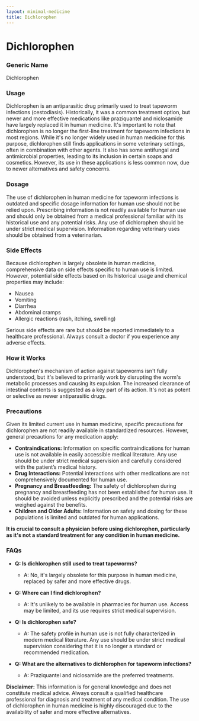 ```yaml
---
layout: minimal-medicine
title: Dichlorophen
---
```


# Dichlorophen
### Generic Name
Dichlorophen

### Usage
Dichlorophen is an antiparasitic drug primarily used to treat tapeworm infections (cestodiasis).  Historically, it was a common treatment option, but newer and more effective medications like praziquantel and niclosamide have largely replaced it in human medicine.  It's important to note that dichlorophen is no longer the first-line treatment for tapeworm infections in most regions.  While it's no longer widely used in human medicine for this purpose, dichlorophen still finds applications in some veterinary settings, often in combination with other agents. It also has some antifungal and antimicrobial properties, leading to its inclusion in certain soaps and cosmetics. However, its use in these applications is less common now, due to newer alternatives and safety concerns.


### Dosage
The use of dichlorophen in human medicine for tapeworm infections is outdated and specific dosage information for human use should not be relied upon.  Prescribing information is not readily available for human use and should only be obtained from a medical professional familiar with its historical use and any potential risks.  Any use of dichlorophen should be under strict medical supervision.  Information regarding veterinary uses should be obtained from a veterinarian.

### Side Effects
Because dichlorophen is largely obsolete in human medicine, comprehensive data on side effects specific to human use is limited.  However, potential side effects based on its historical usage and chemical properties may include:

* Nausea
* Vomiting
* Diarrhea
* Abdominal cramps
* Allergic reactions (rash, itching, swelling)

Serious side effects are rare but should be reported immediately to a healthcare professional.  Always consult a doctor if you experience any adverse effects.

### How it Works
Dichlorophen's mechanism of action against tapeworms isn't fully understood, but it's believed to primarily work by disrupting the worm's metabolic processes and causing its expulsion. The increased clearance of intestinal contents is suggested as a key part of its action.  It's not as potent or selective as newer antiparasitic drugs.


### Precautions
Given its limited current use in human medicine, specific precautions for dichlorophen are not readily available in standardized resources.  However, general precautions for any medication apply:

* **Contraindications:**  Information on specific contraindications for human use is not available in easily accessible medical literature.  Any use should be under strict medical supervision and carefully considered with the patient’s medical history.
* **Drug Interactions:**  Potential interactions with other medications are not comprehensively documented for human use.
* **Pregnancy and Breastfeeding:**  The safety of dichlorophen during pregnancy and breastfeeding has not been established for human use. It should be avoided unless explicitly prescribed and the potential risks are weighed against the benefits.
* **Children and Older Adults:**  Information on safety and dosing for these populations is limited and outdated for human applications.

**It is crucial to consult a physician before using dichlorophen, particularly as it's not a standard treatment for any condition in human medicine.**

### FAQs

* **Q: Is dichlorophen still used to treat tapeworms?**
   * A: No, it's largely obsolete for this purpose in human medicine, replaced by safer and more effective drugs.


* **Q: Where can I find dichlorophen?**
   * A: It's unlikely to be available in pharmacies for human use.  Access may be limited, and its use requires strict medical supervision.

* **Q: Is dichlorophen safe?**
    * A:  The safety profile in human use is not fully characterized in modern medical literature. Any use should be under strict medical supervision considering that it is no longer a standard or recommended medication.

* **Q: What are the alternatives to dichlorophen for tapeworm infections?**
    * A: Praziquantel and niclosamide are the preferred treatments.


**Disclaimer:** This information is for general knowledge and does not constitute medical advice.  Always consult a qualified healthcare professional for diagnosis and treatment of any medical condition.  The use of dichlorophen in human medicine is highly discouraged due to the availability of safer and more effective alternatives.
